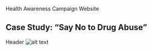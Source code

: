 Health Awareness Campaign Website
## Case Study: “Say No to Drug Abuse”
Header
![alt text](<src="https://github.com/user-attachments/assets/5b5e15c5-bb18-4af5-a86a-a82335aa6464">
)